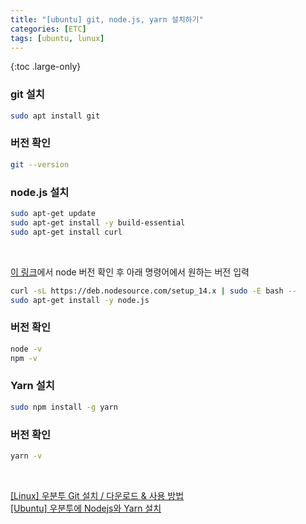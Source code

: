 ```yaml
---
title: "[ubuntu] git, node.js, yarn 설치하기"
categories: [ETC]
tags: [ubuntu, lunux]
---
```


{:toc .large-only}

### git 설치

```bash
sudo apt install git
```

### 버전 확인

```bash
git --version
```

### node.js 설치

```bash
sudo apt-get update
sudo apt-get install -y build-essential
sudo apt-get install curl
```

<br/>

[이 링크](https://github.com/nodesource/distributions#installation-instructions)에서 node 버전 확인 후 아래 명령어에서 원하는 버전 입력

```bash
curl -sL https://deb.nodesource.com/setup_14.x | sudo -E bash --
sudo apt-get install -y node.js
```

### 버전 확인

```bash
node -v
npm -v
```

### Yarn 설치

```bash
sudo npm install -g yarn
```

### 버전 확인

```bash
yarn -v
```

<br/>

[[Linux] 우분투 Git 설치 / 다운로드 & 사용 방법](https://coding-factory.tistory.com/502)<br/>
[[Ubuntu] 우분투에 Nodejs와 Yarn 설치](https://blog.system32.kr/205)
